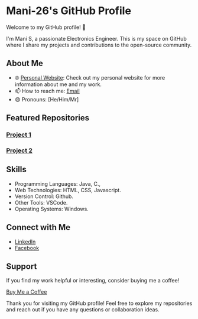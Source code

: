 # Mani-26's GitHub Profile

Welcome to my GitHub profile! 👋

I'm Mani S, a passionate Electronics Engineer. This is my space on GitHub where I share my projects and contributions to the open-source community.

## About Me

- 🌐 [Personal Website](https://mani-26.github.io/myPortfolio/): Check out my personal website for more information about me and my work.
- 📫 How to reach me: [Email](mailto:maniinnovator26@gmail.com)
- 😄 Pronouns: [He/Him/Mr]

## Featured Repositories

### [Project 1](https://github.com/Mani-26/CODSOFT)


### [Project 2](https://github.com/Mani-26/ThoughtsIdea)



## Skills

- Programming Languages: Java, C.,
- Web Technologies: HTML, CSS, Javascript.
- Version Control: Github.
- Other Tools: VSCode.
- Operating Systems: Windows.


## Connect with Me

- [LinkedIn](https://www.linkedin.com/in/mani-s-26032002mani/)
- [Facebook](https://www.facebook.com/ManiS.2603)

## Support

If you find my work helpful or interesting, consider buying me a coffee!

[Buy Me a Coffee](https://www.buymeacoffee.com/mani26)

Thank you for visiting my GitHub profile! Feel free to explore my repositories and reach out if you have any questions or collaboration ideas.

